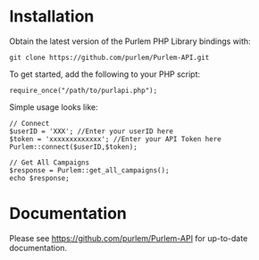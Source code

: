 Installation
====================

Obtain the latest version of the Purlem PHP Library bindings with:

    git clone https://github.com/purlem/Purlem-API.git

To get started, add the following to your PHP script:

    require_once("/path/to/purlapi.php");

Simple usage looks like:

    // Connect
    $userID = 'XXX'; //Enter your userID here
    $token = 'xxxxxxxxxxxxx'; //Enter your API Token here
    Purlem::connect($userID,$token);

    // Get All Campaigns
    $response = Purlem::get_all_campaigns();
    echo $response;

Documentation
====================

Please see https://github.com/purlem/Purlem-API for up-to-date documentation.